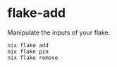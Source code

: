 # flake-add
Manipulate the inputs of your flake.

```
nix flake add 
nix flake pin
nix flake remove
```

